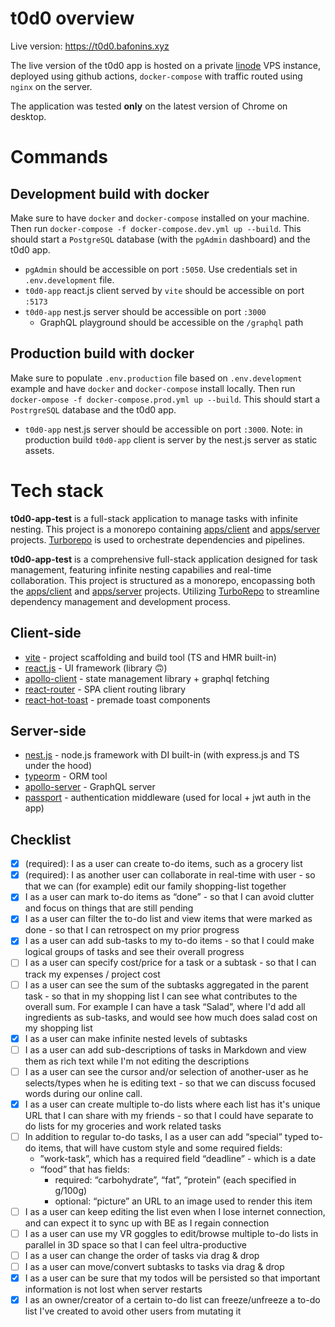 # t0d0 overview

Live version: https://t0d0.bafonins.xyz

The live version of the t0d0 app is hosted on a private [linode](https://www.linode.com/) VPS instance, deployed using github actions, `docker-compose` with traffic routed using `nginx` on the server.

The application was tested **only** on the latest version of Chrome on desktop.

# Commands

## Development build with docker

Make sure to have `docker` and `docker-compose` installed on your machine. Then run `docker-compose -f docker-compose.dev.yml up --build`. This should start a `PostgreSQL` database (with the `pgAdmin` dashboard) and the t0d0 app.

- `pgAdmin` should be accessible on port `:5050`. Use credentials set in `.env.development` file.
- `t0d0-app` react.js client served by `vite` should be accessible on port `:5173`
- `t0d0-app` nest.js server should be accessible on port `:3000`
  - GraphQL playground should be accessible on the `/graphql` path

## Production build with docker

Make sure to populate `.env.production` file based on `.env.development` example and have `docker` and `docker-compose` install locally. Then run `docker-ompose -f docker-compose.prod.yml up --build`. This should start a `PostrgreSQL` database and the t0d0 app.

- `t0d0-app` nest.js server should be accessible on port `:3000`.
  Note: in production build `t0d0-app` client is server by the nest.js server as static assets.

# Tech stack

**t0d0-app-test** is a full-stack application to manage tasks with infinite nesting. This project is a monorepo containing [apps/client](#client-side) and [apps/server](#server-side) projects. [Turborepo](https://turbo.build/) is used to orchestrate dependencies and pipelines.

**t0d0-app-test** is a comprehensive full-stack application designed for task management, featuring infinite nesting capabilies and real-time collaboration. This project is structured as a monorepo, encopassing both the [apps/client](#client-side) and [apps/server](#server-side) projects. Utilizing [TurboRepo](https://turbo.build) to streamline dependency management and development process.

## Client-side

- [vite](https://vitejs.dev/) - project scaffolding and build tool (TS and HMR built-in)
- [react.js](https://react.dev/) - UI framework (library 🙃)
- [apollo-client](https://www.apollographql.com/docs/react/) - state management library + graphql fetching
- [react-router](https://reactrouter.com/en/main) - SPA client routing library
- [react-hot-toast](https://react-hot-toast.com/) - premade toast components

## Server-side

- [nest.js](https://nestjs.com/) - node.js framework with DI built-in (with express.js and TS under the hood)
- [typeorm](https://typeorm.io/) - ORM tool
- [apollo-server](https://github.com/apollographql/apollo-server) - GraphQL server
- [passport](https://www.passportjs.org/) - authentication middleware (used for local + jwt auth in the app)

## Checklist

- [x] (required): I as a user can create to-do items, such as a grocery list
- [x] (required): I as another user can collaborate in real-time with user - so that we can
      (for example) edit our family shopping-list together
- [x] I as a user can mark to-do items as “done” - so that I can avoid clutter and focus on
      things that are still pending
- [x] I as a user can filter the to-do list and view items that were marked as done - so that I
      can retrospect on my prior progress
- [x] I as a user can add sub-tasks to my to-do items - so that I could make logical groups of
      tasks and see their overall progress
- [ ] I as a user can specify cost/price for a task or a subtask - so that I can track my
      expenses / project cost
- [ ] I as a user can see the sum of the subtasks aggregated in the parent task - so that in my
      shopping list I can see what contributes to the overall sum. For example I can have a
      task “Salad”, where I'd add all ingredients as sub-tasks, and would see how much does
      salad cost on my shopping list
- [x] I as a user can make infinite nested levels of subtasks
- [ ] I as a user can add sub-descriptions of tasks in Markdown and view them as rich text
      while I'm not editing the descriptions
- [ ] I as a user can see the cursor and/or selection of another-user as he selects/types when
      he is editing text - so that we can discuss focused words during our online call.
- [x] I as a user can create multiple to-do lists where each list has it's unique URL that I can
      share with my friends - so that I could have separate to do lists for my groceries and
      work related tasks
- [ ] In addition to regular to-do tasks, I as a user can add “special” typed to-do items, that
      will have custom style and some required fields:
  - ”work-task”, which has a required field “deadline” - which is a date
  - “food” that has fields:
    - required: “carbohydrate”, “fat”, “protein” (each specified in g/100g)
    - optional: “picture” an URL to an image used to render this item
- [ ] I as a user can keep editing the list even when I lose internet connection, and can
      expect it to sync up with BE as I regain connection
- [ ] I as a user can use my VR goggles to edit/browse multiple to-do lists in parallel in 3D
      space so that I can feel ultra-productive
- [ ] I as a user can change the order of tasks via drag & drop
- [ ] I as a user can move/convert subtasks to tasks via drag & drop
- [x] I as a user can be sure that my todos will be persisted so that important information is
      not lost when server restarts
- [x] I as an owner/creator of a certain to-do list can freeze/unfreeze a to-do list I've created to
      avoid other users from mutating it
